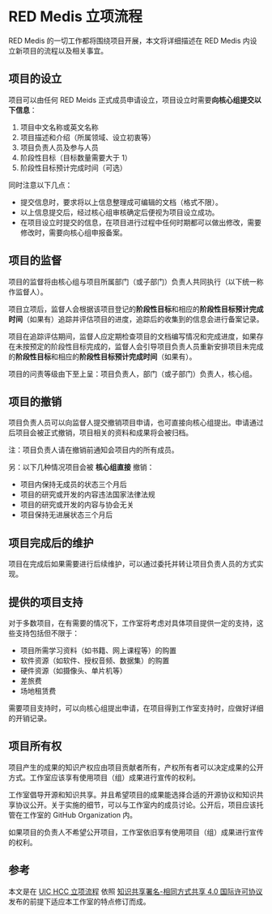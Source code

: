 # RED Medis 立项流程

RED Medis 的一切工作都将围绕项目开展，本文将详细描述在 RED Medis 内设立新项目的流程以及相关事宜。

## 项目的设立

项目可以由任何 RED Meids 正式成员申请设立，项目设立时需要**向核心组提交以下信息**：

1. 项目中文名称或英文名称
2. 项目描述和介绍（所属领域、设立初衷等）
3. 项目负责人员及参与人员
4. 阶段性目标（目标数量需要大于 1）
5. 阶段性目标预计完成时间（可选）

同时注意以下几点：
- 提交信息时，要求将以上信息整理成可编辑的文档（格式不限）。
- 以上信息提交后，经过核心组审核确定后便视为项目设立成功。
- 在项目设立时提交的信息，在项目进行过程中任何时期都可以做出修改，需要修改时，需要向核心组申报备案。

## 项目的监督

项目的监督将由核心组与项目所属部门（或子部门）负责人共同执行（以下统一称作监督人）。

项目立项后，监督人会根据该项目登记的**阶段性目标**和相应的**阶段性目标预计完成时间**（如果有）追踪并评估项目的进度，追踪后的收集到的信息会进行备案记录。

项目在追踪评估期间，监督人应定期检查项目的文档编写情况和完成进度，如果存在未按预定的阶段性目标完成的，监督人会引导项目负责人员重新安排项目未完成的**阶段性目标**和相应的**阶段性目标预计完成时间**（如果有）。

项目的问责等级由下至上呈：项目负责人，部门（或子部门）负责人，核心组。

## 项目的撤销

项目负责人员可以向监督人提交撤销项目申请，也可直接向核心组提出。申请通过后项目会被正式撤销，项目相关的资料和成果将会被归档。

注：项目负责人请在撤销前通知会项目内的所有成员。

另：以下几种情况项目会被 **核心组直接** 撤销：

- 项目内保持无成员的状态三个月后
- 项目的研究或开发的内容违法国家法律法规
- 项目的研究或开发的内容与协会无关
- 项目保持无进展状态三个月后

## 项目完成后的维护

项目在完成后如果需要进行后续维护，可以通过委托并转让项目负责人员的方式实现。

## 提供的项目支持
对于多数项目，在有需要的情况下，工作室将考虑对具体项目提供一定的支持，这些支持包括但不限于：
- 项目所需学习资料（如书籍、网上课程等）的购置
- 软件资源（如软件、授权音频、数据集）的购置
- 硬件资源（如摄像头、单片机等）
- 差旅费
- 场地租赁费

需要项目支持时，可以向核心组提出申请，在项目得到工作室支持时，应做好详细的开销记录。

## 项目所有权

项目产生的成果的知识产权应由项目贡献者所有，产权所有者可以决定成果的公开方式。工作室应该享有使用项目（组）成果进行宣传的权利。

工作室倡导开源和知识共享。并且希望项目的成果能选择合适的开源协议和知识共享协议公开。关于实施的细节，可以与工作室内的成员讨论。公开后，项目应该托管在工作室的 GitHub Organization 内。

如果项目的负责人不希望公开项目，工作室依旧享有使用项目（组）成果进行宣传的权利。

## 参考
本文是在 [UIC HCC 立项流程](https://github.com/UICHCC/HCC-Regulations/blob/master/Groups-Setup-cmn-Hans.md) 依照 [知识共享署名-相同方式共享 4.0 国际许可协议](http://creativecommons.org/licenses/by-sa/4.0/) 发布的前提下适应本工作室的特点修订而成。
